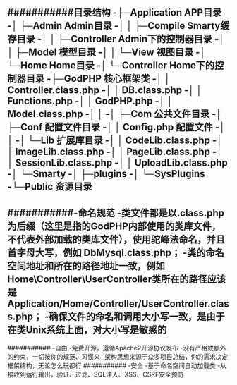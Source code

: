 ###########目录结构
 -├─Application  APP目录
 -│  ├─Admin     Admin目录
 -│  │  ├─Compile  Smarty缓存目录
 -│  │  ├─Controller Admin下的控制器目录
 -│  │  ├─Model      模型目录
 -│  │  └─View       视图目录
 -│  └─Home          Home目录
 -│      └─Controller  Home下的控制器目录
 -├─GodPHP       核心框架类
 -│  │  Controller.class.php
 -│  │  DB.class.php
 -│  │  Functions.php
 -│  │  GodPHP.php
 -│  │  Model.class.php
 -│  │
 -│  ├─Com    公共文件目录
 -│  ├─Conf   配置文件目录
 -│  │      Config.php  配置文件
 -│  │
 -│  └─Lib    扩展库目录
 -│      │  CodeLib.class.php
 -│      │  ImageLib.class.php
 -│      │  PageLib.class.php
 -│      │  SessionLib.class.php
 -│      │  UploadLib.class.php           
 -│      └─Smarty
 -│          ├─plugins
 -│          └─SysPlugins
 -└─Public            资源目录
 -
 ###########-命名规范
 -类文件都是以.class.php为后缀（这里是指的GodPHP内部使用的类库文件，不代表外部加载的类库文件），使用驼峰法命名，并且首字母大写，例如 DbMysql.class.php； 
 -类的命名空间地址和所在的路径地址一致，例如 Home\Controller\UserController类所在的路径应该是 Application/Home/Controller/UserController.class.php；
 -确保文件的命名和调用大小写一致，是由于在类Unix系统上面，对大小写是敏感的
 -
########### -自由
 -免费开源，遵循Apache2开源协议发布
 -没有严格或额外的约束，一切按你的规范、习惯来
 -架构思想来源于众多项目总结，你的需求决定框架结构，无论怎么玩都行
########### -安全
 -基于命名空间自动加载类
 -从接收到运行输出，验证、过滤、SQL注入、XSS、CSRF安全预防

